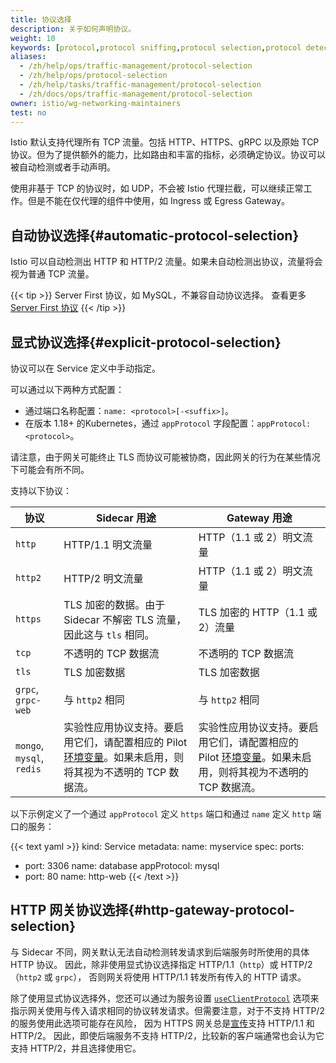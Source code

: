 ```yaml
---
title: 协议选择
description: 关于如何声明协议。
weight: 10
keywords: [protocol,protocol sniffing,protocol selection,protocol detection]
aliases:
  - /zh/help/ops/traffic-management/protocol-selection
  - /zh/help/ops/protocol-selection
  - /zh/help/tasks/traffic-management/protocol-selection
  - /zh/docs/ops/traffic-management/protocol-selection
owner: istio/wg-networking-maintainers
test: no
---
```


Istio 默认支持代理所有 TCP 流量。包括 HTTP、HTTPS、gRPC 以及原始 TCP 协议。但为了提供额外的能力，比如路由和丰富的指标，必须确定协议。协议可以被自动检测或者手动声明。

使用非基于 TCP 的协议时，如 UDP，不会被 Istio 代理拦截，可以继续正常工作。但是不能在仅代理的组件中使用，如 Ingress 或 Egress Gateway。

## 自动协议选择{#automatic-protocol-selection}

Istio 可以自动检测出 HTTP 和 HTTP/2 流量。如果未自动检测出协议，流量将会视为普通 TCP 流量。

{{< tip >}}
Server First 协议，如 MySQL，不兼容自动协议选择。
查看更多[Server First 协议](/zh/docs/ops/deployment/requirements#server-first-protocols)
{{< /tip >}}

## 显式协议选择{#explicit-protocol-selection}

协议可以在 Service 定义中手动指定。

可以通过以下两种方式配置：

- 通过端口名称配置：`name: <protocol>[-<suffix>]`。
- 在版本 1.18+ 的Kubernetes，通过 `appProtocol` 字段配置：`appProtocol: <protocol>`。

请注意，由于网关可能终止 TLS 而协议可能被协商，因此网关的行为在某些情况下可能会有所不同。

支持以下协议：

| 协议                             | Sidecar 用途                                                                                                                                                         | Gateway 用途                                                                                                                                                         |
| ------------------------------------- | ----------------------------------------------------------------------------------------------------------------------------------------------------------------------- | ----------------------------------------------------------------------------------------------------------------------------------------------------------------------- |
| `http`                                | HTTP/1.1 明文流量                                                                                                                                              | HTTP（1.1 或 2）明文流量                                                                                                                                       |
| `http2`                               | HTTP/2 明文流量                                                                                                                                                | HTTP（1.1 或 2）明文流量                                                                                                                                       |
| `https`                               | TLS 加密的数据。由于 Sidecar 不解密 TLS 流量，因此这与 `tls` 相同。| TLS 加密的 HTTP（1.1 或 2）流量                                                                                                                                   |
| `tcp`                                 | 不透明的 TCP 数据流                                                                                                                                                  | 不透明的 TCP 数据流                                                                                                                                                  |
| `tls`                                 | TLS 加密数据                                                                                                                                                      | TLS 加密数据                                                                                                                                                      |
| `grpc`, `grpc-web`                                | 与 `http2` 相同                                                                                                                                                         | 与 `http2` 相同                                                                                                                                                         |  |
| `mongo`, `mysql`, `redis` | 实验性应用协议支持。要启用它们，请配置相应的 Pilot [环境变量](/zh/docs/reference/commands/pilot-discovery/#envvars)。如果未启用，则将其视为不透明的 TCP 数据流。 | 实验性应用协议支持。要启用它们，请配置相应的 Pilot [环境变量](/zh/docs/reference/commands/pilot-discovery/#envvars)。如果未启用，则将其视为不透明的 TCP 数据流。 |

以下示例定义了一个通过 `appProtocol` 定义 `https` 端口和通过 `name` 定义 `http` 端口的服务：

{{< text yaml >}}
kind: Service
metadata:
  name: myservice
spec:
  ports:
  - port: 3306
    name: database
    appProtocol: mysql
  - port: 80
    name: http-web
{{< /text >}}

## HTTP 网关协议选择{#http-gateway-protocol-selection}

与 Sidecar 不同，网关默认无法自动检测转发请求到后端服务时所使用的具体 HTTP 协议。
因此，除非使用显式协议选择指定 HTTP/1.1（`http`）或 HTTP/2（`http2` 或 `grpc`），
否则网关将使用 HTTP/1.1 转发所有传入的 HTTP 请求。

除了使用显式协议选择外，您还可以通过为服务设置 [`useClientProtocol`](/zh/docs/reference/config/networking/destination-rule/#ConnectionPoolSettings-HTTPSettings)
选项来指示网关使用与传入请求相同的协议转发请求。但需要注意，对于不支持 HTTP/2 的服务使用此选项可能存在风险，
因为 HTTPS 网关总是[宣传](https://en.wikipedia.org/wiki/Application-Layer_Protocol_Negotiation)支持 HTTP/1.1 和 HTTP/2。
因此，即使后端服务不支持 HTTP/2，比较新的客户端通常也会认为它支持 HTTP/2，并且选择使用它。

